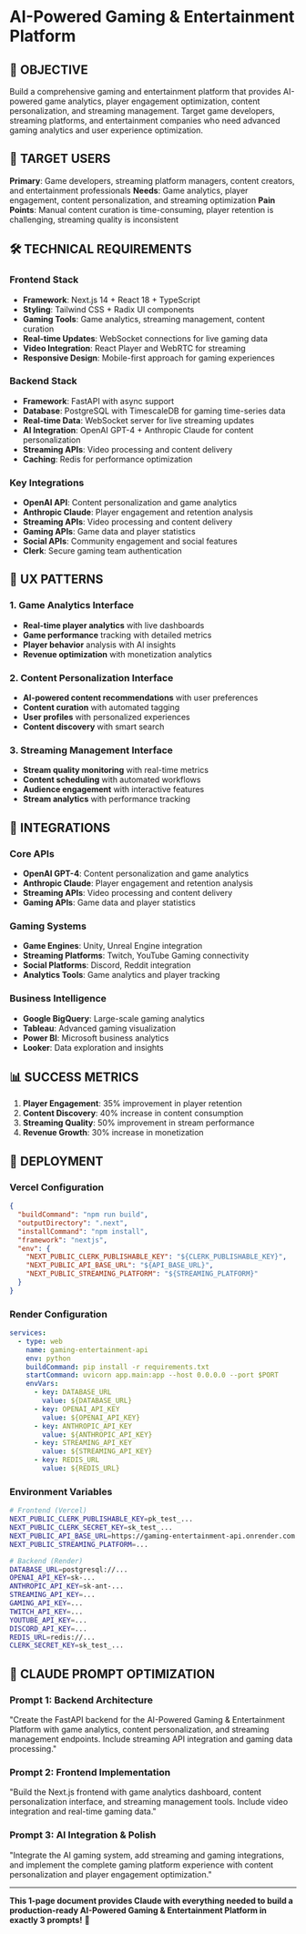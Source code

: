 # AI-Powered Gaming & Entertainment Platform

## 🎯 OBJECTIVE
Build a comprehensive gaming and entertainment platform that provides AI-powered game analytics, player engagement optimization, content personalization, and streaming management. Target game developers, streaming platforms, and entertainment companies who need advanced gaming analytics and user experience optimization.

## 👥 TARGET USERS
**Primary**: Game developers, streaming platform managers, content creators, and entertainment professionals
**Needs**: Game analytics, player engagement, content personalization, and streaming optimization
**Pain Points**: Manual content curation is time-consuming, player retention is challenging, streaming quality is inconsistent

## 🛠️ TECHNICAL REQUIREMENTS

### Frontend Stack
- **Framework**: Next.js 14 + React 18 + TypeScript
- **Styling**: Tailwind CSS + Radix UI components
- **Gaming Tools**: Game analytics, streaming management, content curation
- **Real-time Updates**: WebSocket connections for live gaming data
- **Video Integration**: React Player and WebRTC for streaming
- **Responsive Design**: Mobile-first approach for gaming experiences

### Backend Stack
- **Framework**: FastAPI with async support
- **Database**: PostgreSQL with TimescaleDB for gaming time-series data
- **Real-time Data**: WebSocket server for live streaming updates
- **AI Integration**: OpenAI GPT-4 + Anthropic Claude for content personalization
- **Streaming APIs**: Video processing and content delivery
- **Caching**: Redis for performance optimization

### Key Integrations
- **OpenAI API**: Content personalization and game analytics
- **Anthropic Claude**: Player engagement and retention analysis
- **Streaming APIs**: Video processing and content delivery
- **Gaming APIs**: Game data and player statistics
- **Social APIs**: Community engagement and social features
- **Clerk**: Secure gaming team authentication

## 🎨 UX PATTERNS

### 1. Game Analytics Interface
- **Real-time player analytics** with live dashboards
- **Game performance** tracking with detailed metrics
- **Player behavior** analysis with AI insights
- **Revenue optimization** with monetization analytics

### 2. Content Personalization Interface
- **AI-powered content recommendations** with user preferences
- **Content curation** with automated tagging
- **User profiles** with personalized experiences
- **Content discovery** with smart search

### 3. Streaming Management Interface
- **Stream quality monitoring** with real-time metrics
- **Content scheduling** with automated workflows
- **Audience engagement** with interactive features
- **Stream analytics** with performance tracking

## 🔗 INTEGRATIONS

### Core APIs
- **OpenAI GPT-4**: Content personalization and game analytics
- **Anthropic Claude**: Player engagement and retention analysis
- **Streaming APIs**: Video processing and content delivery
- **Gaming APIs**: Game data and player statistics

### Gaming Systems
- **Game Engines**: Unity, Unreal Engine integration
- **Streaming Platforms**: Twitch, YouTube Gaming connectivity
- **Social Platforms**: Discord, Reddit integration
- **Analytics Tools**: Game analytics and player tracking

### Business Intelligence
- **Google BigQuery**: Large-scale gaming analytics
- **Tableau**: Advanced gaming visualization
- **Power BI**: Microsoft business analytics
- **Looker**: Data exploration and insights

## 📊 SUCCESS METRICS
1. **Player Engagement**: 35% improvement in player retention
2. **Content Discovery**: 40% increase in content consumption
3. **Streaming Quality**: 50% improvement in stream performance
4. **Revenue Growth**: 30% increase in monetization

## 🚀 DEPLOYMENT

### Vercel Configuration
```json
{
  "buildCommand": "npm run build",
  "outputDirectory": ".next",
  "installCommand": "npm install",
  "framework": "nextjs",
  "env": {
    "NEXT_PUBLIC_CLERK_PUBLISHABLE_KEY": "${CLERK_PUBLISHABLE_KEY}",
    "NEXT_PUBLIC_API_BASE_URL": "${API_BASE_URL}",
    "NEXT_PUBLIC_STREAMING_PLATFORM": "${STREAMING_PLATFORM}"
  }
}
```

### Render Configuration
```yaml
services:
  - type: web
    name: gaming-entertainment-api
    env: python
    buildCommand: pip install -r requirements.txt
    startCommand: uvicorn app.main:app --host 0.0.0.0 --port $PORT
    envVars:
      - key: DATABASE_URL
        value: ${DATABASE_URL}
      - key: OPENAI_API_KEY
        value: ${OPENAI_API_KEY}
      - key: ANTHROPIC_API_KEY
        value: ${ANTHROPIC_API_KEY}
      - key: STREAMING_API_KEY
        value: ${STREAMING_API_KEY}
      - key: REDIS_URL
        value: ${REDIS_URL}
```

### Environment Variables
```bash
# Frontend (Vercel)
NEXT_PUBLIC_CLERK_PUBLISHABLE_KEY=pk_test_...
NEXT_PUBLIC_CLERK_SECRET_KEY=sk_test_...
NEXT_PUBLIC_API_BASE_URL=https://gaming-entertainment-api.onrender.com
NEXT_PUBLIC_STREAMING_PLATFORM=...

# Backend (Render)
DATABASE_URL=postgresql://...
OPENAI_API_KEY=sk-...
ANTHROPIC_API_KEY=sk-ant-...
STREAMING_API_KEY=...
GAMING_API_KEY=...
TWITCH_API_KEY=...
YOUTUBE_API_KEY=...
DISCORD_API_KEY=...
REDIS_URL=redis://...
CLERK_SECRET_KEY=sk_test_...
```

## 🎯 CLAUDE PROMPT OPTIMIZATION

### Prompt 1: Backend Architecture
"Create the FastAPI backend for the AI-Powered Gaming & Entertainment Platform with game analytics, content personalization, and streaming management endpoints. Include streaming API integration and gaming data processing."

### Prompt 2: Frontend Implementation
"Build the Next.js frontend with game analytics dashboard, content personalization interface, and streaming management tools. Include video integration and real-time gaming data."

### Prompt 3: AI Integration & Polish
"Integrate the AI gaming system, add streaming and gaming integrations, and implement the complete gaming platform experience with content personalization and player engagement optimization."

---

**This 1-page document provides Claude with everything needed to build a production-ready AI-Powered Gaming & Entertainment Platform in exactly 3 prompts!** 🚀
